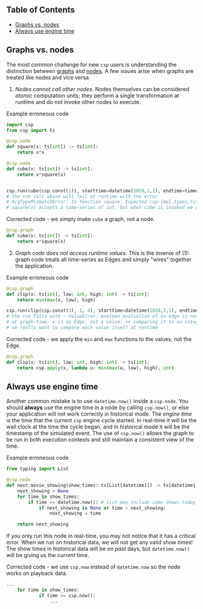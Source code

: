 ## Table of Contents

- [Graphs vs. nodes](#graphs-vs-nodes)
- [Always use engine time](#always-use-engine-time)

## Graphs vs. nodes

The most common challenge for new `csp` users is understanding the distinction between [graphs](CSP-Graph) and [nodes](CSP-Node). A few issues arise when graphs are treated like nodes and vice versa.

1. *Nodes cannot call other nodes*. Nodes themselves can be considered *atomic* computation units; they perform a single transformation at runtime and do not invoke other nodes to execute.

Example erroneous code

```python
import csp
from csp import ts

@csp.node
def square(x: ts[int]) -> ts[int]:
    return x*x

@csp.node
def cube(x: ts[int]) -> ts[int]:
    return x*square(x) 


csp.run(cube(csp.const(1)), starttime=datetime(2020,1,1), endtime=timedelta())
# the run call above will fail at runtime with the error
# ArgTypeMismatchError: In function square: Expected csp.impl.types.tstype.TsType[int] for argument 'x', got 1 (int)
# square(x) accepts a time-series of int, but when cube is invoked we are passing it the VALUE of x (an int)!
```

Corrected code - we simply make `cube` a graph, not a node.

```python
@csp.graph
def cube(x: ts[int]) -> ts[int]:
    return x*square(x) 
```

2. *Graph code does not access runtime values*. This is the inverse of (1): graph code treats all time-series as Edges and simply "wires" together the application.

Example erroneous code

```python
@csp.graph
def clip(x: ts[int], low: int, high: int) -> ts[int]:
    return min(max(x, low), high)

csp.run(clip(csp.const(3), 1, 4), starttime=datetime(2020,1,1), endtime=timedelta())
# the run fails with - ValueError: boolean evaluation of an edge is not supported
# at graph-time, x is an Edge, not a value: so comparing it to an integer doesn't make sense
# we really want to compare each value itself at runtime
```

Corrected code - we apply the `min` and `max` functions to the values, not the Edge.

```python
@csp.graph
def clip(x: ts[int], low: int, high: int) -> ts[int]:
    return csp.apply(x, lambda u: min(max(u, low), high), int)
```

## Always use engine time

Another common mistake is to use `datetime.now()` inside a `csp.node`. You should **always** use the engine time in a node by calling `csp.now()`, or else your application will not work correctly in historical mode. The *engine time* is the time that the current `csp` engine cycle started. In real-time it will be the wall clock at the time the cycle began, and in historical mode it will be the timestamp of the simulated event. The use of `csp.now()` allows the graph to be run in both execution contexts and still maintain a consistent view of the time.

Example erroneous code

```python
from typing import List

@csp.node
def next_movie_showing(show_times: ts[List[datetime]]) -> ts[datetime]:
    next_showing = None
    for time in show_times:
        if time >= datetime.now(): # list may include some shows today that have already past, so let's filter those out
            if next_showing is None or time < next_showing:
                next_showing = time

    return next_showing
```

If you only run this node in real-time, you may not notice that it has a critical error. When we run on historical data, we will not get any valid show times! The show times in historical data will be on *past* days, but `datetime.now()` will be giving us the *current* time.

Corrected code - we use `csp.now` instead of `datetime.now` so the node works on playback data.

```python
...
    for time in show_times:
            if time >= csp.now():
                ...
```
